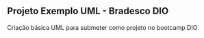 ## Projeto Exemplo UML - Bradesco DIO 

Criação básica UML para submeter como projeto no bootcamp DIO